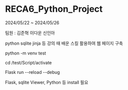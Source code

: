 <h1>RECA6_Python_Project</h1>

2024/05/22 ~ 2024/05/26

팀원 : 김준혁 이다운 신인아

python sqlite jinja 등 강의 때 배운 스킬 활용하여 웹 페이지 구축

python -m venv test

cd /test/Script/activate

Flask run --reload --debug

Flask, sqlite Viewer, Python 등 install 필요 
